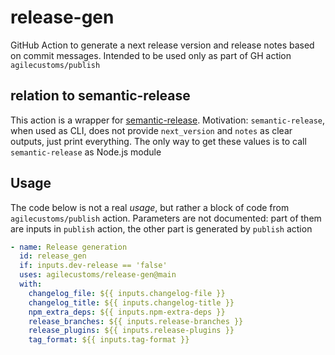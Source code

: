 # release-gen

GitHub Action to generate a next release version and release notes based on commit messages.
Intended to be used only as part of GH action `agilecustoms/publish`

## relation to semantic-release

This action is a wrapper for [semantic-release](https://github.com/semantic-release/semantic-release).
Motivation: `semantic-release`, when used as CLI, does not provide `next_version` and `notes` as clear outputs, just print everything.
The only way to get these values is to call `semantic-release` as Node.js module

## Usage

The code below is not a real _usage_, but rather a block of code from `agilecustoms/publish` action.
Parameters are not documented: part of them are inputs in `publish` action, the other part is generated by `publish` action
```yaml
- name: Release generation
  id: release_gen
  if: inputs.dev-release == 'false'
  uses: agilecustoms/release-gen@main
  with:
    changelog_file: ${{ inputs.changelog-file }}
    changelog_title: ${{ inputs.changelog-title }}
    npm_extra_deps: ${{ inputs.npm-extra-deps }}
    release_branches: ${{ inputs.release-branches }}
    release_plugins: ${{ inputs.release-plugins }}
    tag_format: ${{ inputs.tag-format }}
```
